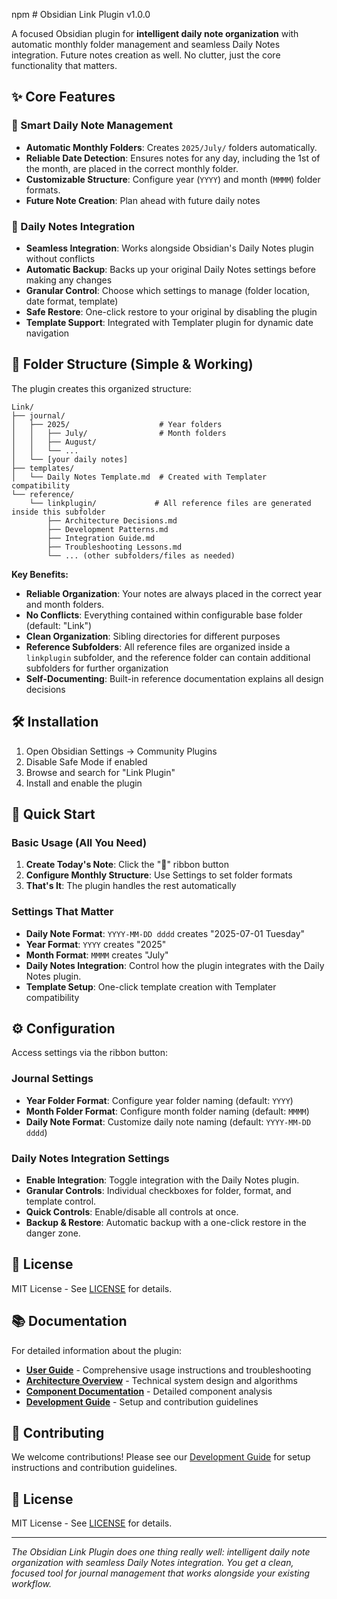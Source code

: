 npm # Obsidian Link Plugin v1.0.0

A focused Obsidian plugin for **intelligent daily note organization** with automatic monthly folder management and seamless Daily Notes integration. Future notes creation as well. No clutter, just the core functionality that matters.

## ✨ Core Features

### 🎯 Smart Daily Note Management

- **Automatic Monthly Folders**: Creates `2025/July/` folders automatically.
- **Reliable Date Detection**: Ensures notes for any day, including the 1st of the month, are placed in the correct monthly folder.
- **Customizable Structure**: Configure year (`YYYY`) and month (`MMMM`) folder formats.
- **Future Note Creation**: Plan ahead with future daily notes

### 🔗 Daily Notes Integration

- **Seamless Integration**: Works alongside Obsidian's Daily Notes plugin without conflicts
- **Automatic Backup**: Backs up your original Daily Notes settings before making any changes
- **Granular Control**: Choose which settings to manage (folder location, date format, template)
- **Safe Restore**: One-click restore to your original by disabling the plugin
- **Template Support**: Integrated with Templater plugin for dynamic date navigation

## 📁 Folder Structure (Simple & Working)

The plugin creates this organized structure:

```
Link/
├── journal/
│   ├── 2025/                    # Year folders
│   │   ├── July/                # Month folders
│   │   ├── August/
│   │   └── ...
│   └── [your daily notes]
├── templates/
│   └── Daily Notes Template.md  # Created with Templater compatibility
└── reference/
    └── linkplugin/             # All reference files are generated inside this subfolder
        ├── Architecture Decisions.md
        ├── Development Patterns.md
        ├── Integration Guide.md
        ├── Troubleshooting Lessons.md
        └── ... (other subfolders/files as needed)
```

**Key Benefits:**

- **Reliable Organization**: Your notes are always placed in the correct year and month folders.
- **No Conflicts**: Everything contained within configurable base folder (default: "Link")
- **Clean Organization**: Sibling directories for different purposes
- **Reference Subfolders**: All reference files are organized inside a `linkplugin` subfolder, and the reference folder can contain additional subfolders for further organization
- **Self-Documenting**: Built-in reference documentation explains all design decisions

## 🛠️ Installation

1. Open Obsidian Settings → Community Plugins
2. Disable Safe Mode if enabled
3. Browse and search for "Link Plugin"
4. Install and enable the plugin

## 📖 Quick Start

### Basic Usage (All You Need)

1. **Create Today's Note**: Click the "📝" ribbon button
2. **Configure Monthly Structure**: Use Settings to set folder formats
3. **That's It**: The plugin handles the rest automatically

### Settings That Matter

- **Daily Note Format**: `YYYY-MM-DD dddd` creates "2025-07-01 Tuesday"
- **Year Format**: `YYYY` creates "2025"
- **Month Format**: `MMMM` creates "July"
- **Daily Notes Integration**: Control how the plugin integrates with the Daily Notes plugin.
- **Template Setup**: One-click template creation with Templater compatibility

## ⚙️ Configuration

Access settings via the ribbon button:

### Journal Settings

- **Year Folder Format**: Configure year folder naming (default: `YYYY`)
- **Month Folder Format**: Configure month folder naming (default: `MMMM`)
- **Daily Note Format**: Customize daily note naming (default: `YYYY-MM-DD dddd`)

### Daily Notes Integration Settings

- **Enable Integration**: Toggle integration with the Daily Notes plugin.
- **Granular Controls**: Individual checkboxes for folder, format, and template control.
- **Quick Controls**: Enable/disable all controls at once.
- **Backup & Restore**: Automatic backup with a one-click restore in the danger zone.

## 📄 License

MIT License - See [LICENSE](LICENSE) for details.

## 📚 Documentation

For detailed information about the plugin:

- **[User Guide](docs/USER_GUIDE.md)** - Comprehensive usage instructions and troubleshooting
- **[Architecture Overview](docs/ARCHITECTURE.md)** - Technical system design and algorithms
- **[Component Documentation](docs/COMPONENT_DOCUMENTATION.md)** - Detailed component analysis
- **[Development Guide](docs/DEVELOPMENT.md)** - Setup and contribution guidelines

## 🤝 Contributing

We welcome contributions! Please see our [Development Guide](docs/DEVELOPMENT.md) for setup instructions and contribution guidelines.

## 📄 License

MIT License - See [LICENSE](LICENSE) for details.

---

_The Obsidian Link Plugin does one thing really well: intelligent daily note organization with seamless Daily Notes integration. You get a clean, focused tool for journal management that works alongside your existing workflow._
